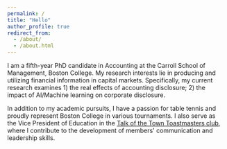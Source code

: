 ```yaml
---
permalink: /
title: "Hello"
author_profile: true
redirect_from: 
  - /about/
  - /about.html
---
```


I am a fifth-year PhD candidate in Accounting at the Carroll School of Management, Boston College. My research interests lie in producing and utilizing financial information in capital markets. Specifically, my current research examines 1) the real effects of accounting disclosure; 2) the impact of AI/Machine learning on corporate disclosure.

In addition to my academic pursuits, I have a passion for table tennis and proudly represent Boston College in various tournaments. I also serve as the Vice President of Education in the [Talk of the Town Toastmasters club](https://tott.us/meetourmembers.html), where I contribute to the development of members' communication and leadership skills.
